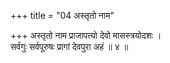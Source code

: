 +++
title = "04 अस्तृतो नाम"

+++
अस्तृतो नाम प्राजापत्यो देवो मासस्त्रयोदशः ।  
सर्वगुः सर्वपूरुषः प्रागां देवपुरा अहं ॥ ४ ॥